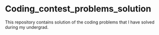 # Coding_contest_problems_solution
This repository contains solution of the coding problems that I have solved during my undergrad.
